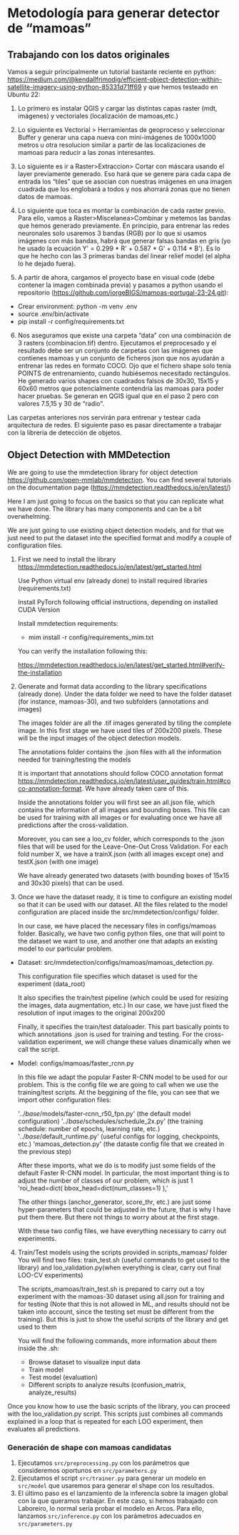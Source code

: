 # Metodología para generar detector de “mamoas”

## Trabajando con los datos originales

Vamos a seguir principalmente un tutorial bastante reciente en python: https://medium.com/@kendallfrimodig/efficient-object-detection-within-satellite-imagery-using-python-85331d71ff69 y que hemos testeado en Ubuntu 22:

1. Lo primero es instalar QGIS y cargar las distintas capas raster (mdt, imágenes) y vectoriales (localización de mamoas,etc.)
2. Lo siguiente es Vectorial > Herramientas de geoproceso y seleccionar Buffer y generar una capa nueva con mini-imágenes de 1000x1000 metros u otra resolucion similar a partir de las localizaciones de mamoas para reducir a las zonas interesantes.
3. Lo siguiente es ir a Raster>Extraccion> Cortar con máscara usando el layer previamente generado. Eso hará que se genere para cada capa de entrada los “tiles” que se asocian con nuestras imágenes en una imagen cuadrada que los englobará a todos y nos ahorrará zonas que no tienen datos de mamoas.
4. Lo siguiente que toca es montar la combinación de cada raster previo. Para ello, vamos a Raster>Miscelanea>Combinar y metemos las bandas que hemos generado previamente. En principio, para entrenar las redes neuronales solo usaremos 3 bandas (RGB) por lo que si usamos imágenes con más bandas, habrá que generar falsas bandas en gris (yo he usado la ecuación Y' = 0.299 * R' + 0.587 * G' + 0.114 * B'). Es lo que he hecho con las 3 primeras bandas del linear relief model (el alpha lo he dejado fuera). 

5. A partir de ahora, cargamos el proyecto base en visual code (debe contener la imagen combinada previa)  y pasamos a python usando el repositorio (https://github.com/jorgeBIGS/mamoas-portugal-23-24.git):

- Crear environment: python -m venv .env
- source .env/bin/activate
- pip install -r config/requirements.txt

6. Nos aseguramos que existe una carpeta “data” con una combinación de 3 rasters (combinacion.tif) dentro. Ejecutamos el preprocesado y el resultado debe ser un conjunto de carpetas con las imágenes que contienes mamoas y un conjunto de ficheros json que nos ayudarán a entrenar las redes en formato COCO. Ojo que el fichero shape solo tenía POINTS de entrenamiento, cuando hubiésemos necesitado rectángulos. He generado varios shapes con cuadrados falsos de 30x30, 15x15 y 60x60  metros que potencialmente contendría las mamoas para poder hacer pruebas. Se generan en QGIS igual que en el paso 2 pero con valores 7.5,15 y 30 de “radio”.

Las carpetas anteriores nos servirán para entrenar y testear cada arquitectura de redes. El siguiente paso es pasar directamente a trabajar con la librería de detección de objetos.

## Object Detection with MMDetection

We are going to use the mmdetection library for object detection https://github.com/open-mmlab/mmdetection. 
You can find several tutorials on the documentation page (https://mmdetection.readthedocs.io/en/latest/)

Here I am just going to focus on the basics so that you can replicate what we have done. The library has many components and can be a bit overwhelming. 

We are just going to use existing object detection models, and for that we just need to put the dataset into the specified format and modify a couple of configuration files.

1. First we need to install the library https://mmdetection.readthedocs.io/en/latest/get_started.html 

    Use Python virtual env (already done) to install required libraries (requirements.txt)

    Install PyTorch following official instructions, depending on installed CUDA Version

    Install mmdetection requirements: 
    - mim install -r config/requirements_mim.txt

    You can verify the installation following this:
    
    https://mmdetection.readthedocs.io/en/latest/get_started.html#verify-the-installation

2. Generate and format data according to the library specifications (already done). Under the data folder we need to have the folder dataset (for instance, mamoas-30), and two subfolders (annotations and images)

    The images folder are all the .tif images generated by tiling the complete image. In this first stage we have used tiles of 200x200 pixels. These will be the input images of the object detection models.

    The annotations folder contains the .json files with all the information needed for training/testing the models

    It is important that annotations should follow COCO annotation format https://mmdetection.readthedocs.io/en/latest/user_guides/train.html#coco-annotation-format. We have already taken care of this.

    Inside the annotations folder you will first see an all.json file, which contains the information of all images and bounding boxes. This file can be used for training with all images or for evaluating once we have all predictions after the cross-validation.

    Moreover, you can see a loo_cv folder, which corresponds to the .json files that will be used for the Leave-One-Out Cross Validation. For each fold number X, we have a trainX.json (with all images except one) and testX.json (with one image)

    We have already generated two datasets (with bounding boxes of 15x15 and 30x30 pixels) that can be used.

3. Once we have the dataset ready, it is time to configure an existing model so that it can be used with our dataset. All the files related to the model configuration are placed inside the src/mmdetection/configs/ folder.

    In our case, we have placed the necessary files in configs/mamoas folder. Basically, we have two config python files, one that will point to the dataset we want to use, and another one that adapts an existing model to our particular problem.

- Dataset: src/mmdetection/configs/mamoas/mamoas_detection.py. 

    This configuration file specifies which dataset is used for the experiment (data_root)

    It also specifies the train/test pipeline (which could be used for resizing the images, data augmentation, etc.) In our case, we have just fixed the resolution of input images to the original 200x200

    Finally, it specifies the train/test dataloader. This part basically points to which annotations .json is used for training and testing. For the cross-validation experiment, we will change these values dinamically when we call the script.

- Model: configs/mamoas/faster_rcnn.py

    In this file we adapt the popular Faster R-CNN model to be used for our problem. This is the config file we are going to call when we use the training/test scripts. At the beggining of the file, you can see that we import other configuration files:

    '../_base_/models/faster-rcnn_r50_fpn.py' (the default model configuration)
    '../_base_/schedules/schedule_2x.py' (the training schedule: number of epochs, learning rate, etc.)
    '../_base_/default_runtime.py' (useful configs for logging, checkpoints, etc.)
    'mamoas_detection.py' (the dataste config file that we created in the previous step)

    After these imports, what we do is to modify just some fields of the default Faster R-CNN model. In particular, the most important thing is to adjust the number of classes of our problem, which is just 1
    'roi_head=dict(
        bbox_head=dict(num_classes=1)
        ),'

    The other things (anchor_generator, score_thr, etc.) are just some hyper-parameters that could be adjusted in the future, that is why I have put them there. But there not things to worry about at the first stage.

    With these two config files, we have everything necessary to carry out experiments.

4. Train/Test models using the scripts provided in scripts_mamoas/ folder
You will find two files: train_test.sh (useful commands to get used to the library) and loo_validation.py(when everything is clear, carry out final LOO-CV experiments)

    The scripts_mamoas/train_test.sh is prepared to carry out a toy experiment with the mamoas-30 dataset using all.json for training and for testing (Note that this is not allowed in ML, and results should not be taken into account, since the testing set must be different from the training). But this is just to show the useful scripts of the library and get used to them

    You will find the following commands, more information about them inside the .sh:
    - Browse dataset to visualize input data
    - Train model
    - Test model (evaluation)
    - Different scripts to analyze results (confusion_matrix, analyze_results)

Once you know how to use the basic scripts of the library, you can proceed with the loo_validation.py script. This scripts just combines all commands explained in a loop that is repeated for each LOO experiment, then evaluates all predictions.

### Generación de shape con mamoas candidatas

1. Ejecutamos `src/preprocessing.py` con los parámetros que consideremos oportunos en `src/parameters.py`
2. Ejecutamos el script `src/trainer.py` para generar un modelo en `src/model` que usaremos para generar el shape con  los resultados.
3. El último paso es el lanzamiento de la inferencia sobre la imagen global con la que queramos trabajar. En este caso, si hemos trabajado con Laboreiro, lo normal sería probar el modelo en Arcos. Para ello, lanzamos `src/inference.py` con los parámetros adecuados en `src/parameters.py`
